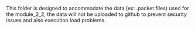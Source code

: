 This folder is designed to accommodate the data (ex: .packet files) used for the module_2_2, the data will not be uploaded to github to prevent security issues and also execution load problems.

